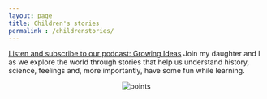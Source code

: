 ```yaml
---
layout: page
title: Children's stories
permalink : /childrenstories/
---
```

[Listen and subscribe to our podcast: Growing Ideas](https://open.spotify.com/show/494KDFYrilVSSlCDshu7qt?si=17b15924bc9448da)
Join my daughter and I as we explore the world through stories that help us understand history, science, feelings and, more importantly, have some fun while learning. 

<div style="text-align: center;" style="margin:50px 50px 50px 50px">
<img src="{{ site.baseurl }}/images/growingideas.png" alt="points" >
</div>